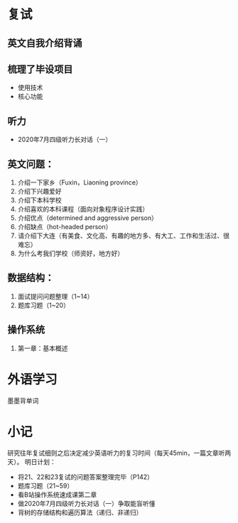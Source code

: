 # 复试
## 英文自我介绍背诵
## 梳理了毕设项目

- 使用技术
- 核心功能
## 听力

- 2020年7月四级听力长对话（一）
## 英文问题：

1. 介绍一下家乡（Fuxin，Liaoning province）
2. 介绍下兴趣爱好
3. 介绍下本科学校
4. 介绍喜欢的本科课程（面向对象程序设计实践）
5. 介绍优点（determined and aggressive person）
6. 介绍缺点（hot-headed person）
7. 请介绍下大连（有美食、文化高、有趣的地方多、有大工、工作和生活过、很难忘）
8. 为什么考我们学校（师资好，地方好）
## 数据结构：

1. 面试提问问题整理（1~14）
2. 题库习题（1~20）
## 操作系统

1. 第一章：基本概述
# 外语学习
墨墨背单词
# 小记
研究往年复试细则之后决定减少英语听力的复习时间（每天45min，一篇文章听两天）。
明日计划：

- 将21、22和23复试的问题答案整理完毕（P142）
- 题库习题（21~59）
- 看B站操作系统速成课第二章
- 做2020年7月四级听力长对话（一）争取能盲听懂
- 背树的存储结构和遍历算法（递归、非递归）


